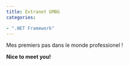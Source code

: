 ```yaml
---
title: Extranet GMBG
categories:

- ".NET Framework"
---
```


Mes premiers pas dans le monde professionel !

**Nice to meet you!**